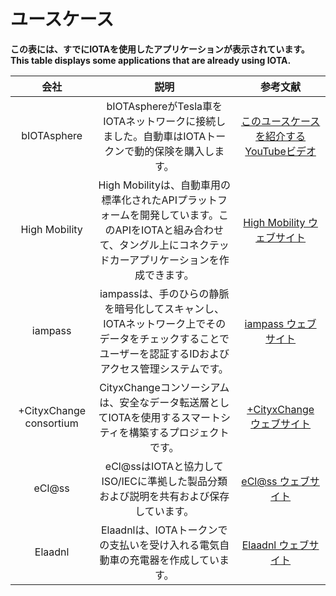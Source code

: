 # ユースケース

**この表には、すでにIOTAを使用したアプリケーションが表示されています。**
**This table displays some applications that are already using IOTA.**

| **会社**  | **説明** |  **参考文献** |
| :-------:| :-------:| :---------: |
|bIOTAsphere|bIOTAsphereがTesla車をIOTAネットワークに接続しました。自動車はIOTAトークンで動的保険を購入します。|[このユースケースを紹介するYouTubeビデオ](https://www.youtube.com/watch?v=2zvrA5KqeYw) |
|High Mobility| High Mobilityは、自動車用の標準化されたAPIプラットフォームを開発しています。このAPIをIOTAと組み合わせて、タングル上にコネクテッドカーアプリケーションを作成できます。|[High Mobility ウェブサイト](https://high-mobility.com/get-started)|
|iampass|iampassは、手のひらの静脈を暗号化してスキャンし、IOTAネットワーク上でそのデータをチェックすることでユーザーを認証するIDおよびアクセス管理システムです。| [iampass ウェブサイト](https://iampass.io/)|
|+CityxChange consortium |CityxChangeコンソーシアムは、安全なデータ転送層としてIOTAを使用するスマートシティを構築するプロジェクトです。|[+CityxChange ウェブサイト](http://cityxchange.eu/)|
|eCl@ss|eCl@ssはIOTAと協力してISO/IECに準拠した製品分類および説明を共有および保存しています。|[eCl@ss ウェブサイト](https://www.eclass.eu/en/association/cooperation.html)|
|Elaadnl|Elaadnlは、IOTAトークンでの支払いを受け入れる電気自動車の充電器を作成しています。|[Elaadnl ウェブサイト](https://www.elaad.nl/news/worlds-first-iota-charging-station-released/)

